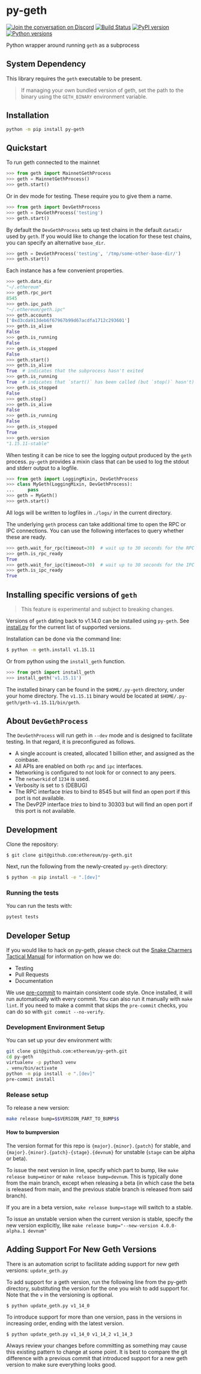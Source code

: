 # py-geth

[![Join the conversation on Discord](https://img.shields.io/discord/809793915578089484?color=blue&label=chat&logo=discord&logoColor=white)](https://discord.gg/GHryRvPB84)
[![Build Status](https://circleci.com/gh/ethereum/py-geth.svg?style=shield)](https://circleci.com/gh/ethereum/py-geth)
[![PyPI version](https://badge.fury.io/py/py-geth.svg)](https://badge.fury.io/py/py-geth)
[![Python versions](https://img.shields.io/pypi/pyversions/py-geth.svg)](https://pypi.python.org/pypi/py-geth)

Python wrapper around running `geth` as a subprocess

## System Dependency

This library requires the `geth` executable to be present.

> If managing your own bundled version of geth, set the path to the binary using the `GETH_BINARY` environment variable.

## Installation

```bash
python -m pip install py-geth
```

## Quickstart

To run geth connected to the mainnet

```python
>>> from geth import MainnetGethProcess
>>> geth = MainnetGethProcess()
>>> geth.start()
```

Or in dev mode for testing.  These require you to give them a name.

```python
>>> from geth import DevGethProcess
>>> geth = DevGethProcess('testing')
>>> geth.start()
```

By default the `DevGethProcess` sets up test chains in the default `datadir`
used by `geth`.  If you would like to change the location for these test
chains, you can specify an alternative `base_dir`.

```python
>>> geth = DevGethProcess('testing', '/tmp/some-other-base-dir/')
>>> geth.start()
```

Each instance has a few convenient properties.

```python
>>> geth.data_dir
"~/.ethereum"
>>> geth.rpc_port
8545
>>> geth.ipc_path
"~/.ethereum/geth.ipc"
>>> geth.accounts
['0xd3cda913deb6f67967b99d67acdfa1712c293601']
>>> geth.is_alive
False
>>> geth.is_running
False
>>> geth.is_stopped
False
>>> geth.start()
>>> geth.is_alive
True  # indicates that the subprocess hasn't exited
>>> geth.is_running
True  # indicates that `start()` has been called (but `stop()` hasn't)
>>> geth.is_stopped
False
>>> geth.stop()
>>> geth.is_alive
False
>>> geth.is_running
False
>>> geth.is_stopped
True
>>> geth.version
"1.15.11-stable"
```

When testing it can be nice to see the logging output produced by the `geth`
process.  `py-geth` provides a mixin class that can be used to log the stdout
and stderr output to a logfile.

```python
>>> from geth import LoggingMixin, DevGethProcess
>>> class MyGeth(LoggingMixin, DevGethProcess):
...     pass
>>> geth = MyGeth()
>>> geth.start()
```

All logs will be written to logfiles in `./logs/` in the current directory.

The underlying `geth` process can take additional time to open the RPC or IPC
connections. You can use the following interfaces to query whether these are ready.

```python
>>> geth.wait_for_rpc(timeout=30)  # wait up to 30 seconds for the RPC connection to open
>>> geth.is_rpc_ready
True
>>> geth.wait_for_ipc(timeout=30)  # wait up to 30 seconds for the IPC socket to open
>>> geth.is_ipc_ready
True
```

## Installing specific versions of `geth`

> This feature is experimental and subject to breaking changes.

Versions of `geth` dating back to v1.14.0 can be installed using `py-geth`.
See [install.py](https://github.com/ethereum/py-geth/blob/main/geth/install.py) for
the current list of supported versions.

Installation can be done via the command line:

```bash
$ python -m geth.install v1.15.11
```

Or from python using the `install_geth` function.

```python
>>> from geth import install_geth
>>> install_geth('v1.15.11')
```

The installed binary can be found in the `$HOME/.py-geth` directory, under your
home directory.  The `v1.15.11` binary would be located at
`$HOME/.py-geth/geth-v1.15.11/bin/geth`.

## About `DevGethProcess`

The `DevGethProcess` will run geth in `--dev` mode and is designed to facilitate testing.
In that regard, it is preconfigured as follows.

- A single account is created, allocated 1 billion ether, and assigned as the coinbase.
- All APIs are enabled on both `rpc` and `ipc` interfaces.
- Networking is configured to not look for or connect to any peers.
- The `networkid` of `1234` is used.
- Verbosity is set to `5` (DEBUG)
- The RPC interface *tries* to bind to 8545 but will find an open port if this
  port is not available.
- The DevP2P interface *tries* to bind to 30303 but will find an open port if this
  port is not available.

## Development

Clone the repository:

```shell
$ git clone git@github.com:ethereum/py-geth.git
```

Next, run the following from the newly-created `py-geth` directory:

```sh
$ python -m pip install -e ".[dev]"
```

### Running the tests

You can run the tests with:

```sh
pytest tests
```

## Developer Setup

If you would like to hack on py-geth, please check out the [Snake Charmers
Tactical Manual](https://github.com/ethereum/snake-charmers-tactical-manual)
for information on how we do:

- Testing
- Pull Requests
- Documentation

We use [pre-commit](https://pre-commit.com/) to maintain consistent code style. Once
installed, it will run automatically with every commit. You can also run it manually
with `make lint`. If you need to make a commit that skips the `pre-commit` checks, you
can do so with `git commit --no-verify`.

### Development Environment Setup

You can set up your dev environment with:

```sh
git clone git@github.com:ethereum/py-geth.git
cd py-geth
virtualenv -p python3 venv
. venv/bin/activate
python -m pip install -e ".[dev]"
pre-commit install
```

### Release setup

To release a new version:

```sh
make release bump=$$VERSION_PART_TO_BUMP$$
```

#### How to bumpversion

The version format for this repo is `{major}.{minor}.{patch}` for stable, and
`{major}.{minor}.{patch}-{stage}.{devnum}` for unstable (`stage` can be alpha or beta).

To issue the next version in line, specify which part to bump,
like `make release bump=minor` or `make release bump=devnum`. This is typically done from the
main branch, except when releasing a beta (in which case the beta is released from main,
and the previous stable branch is released from said branch).

If you are in a beta version, `make release bump=stage` will switch to a stable.

To issue an unstable version when the current version is stable, specify the
new version explicitly, like `make release bump="--new-version 4.0.0-alpha.1 devnum"`

## Adding Support For New Geth Versions

There is an automation script to facilitate adding support for new geth versions: `update_geth.py`

To add support for a geth version, run the following line from the py-geth directory, substituting
the version for the one you wish to add support for. Note that the `v` in the versioning is
optional.

```shell
$ python update_geth.py v1_14_0
```

To introduce support for more than one version, pass in the versions in increasing order,
ending with the latest version.

```shell
$ python update_geth.py v1_14_0 v1_14_2 v1_14_3
```

Always review your changes before committing as something may cause this existing pattern to change at some point.
It is best to compare the git difference with a previous commit that introduced support for a new geth version to make
sure everything looks good.
